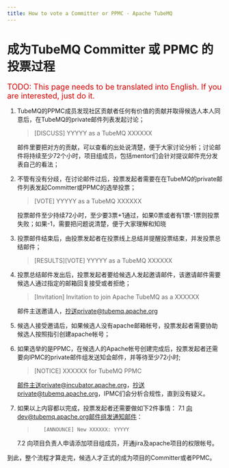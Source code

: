 ```yaml
---
title: How to vote a Committer or PPMC - Apache TubeMQ
---
```



# 成为TubeMQ Committer 或 PPMC 的投票过程
<font color="#dd0000" size="4">TODO: This page needs to be translated into English. If you are interested, just do it.</font>

1. TubeMQ的PPMC成员发现社区贡献者任何有价值的贡献并取得候选人本人同意后，在TubeMQ的private邮件列表发起讨论；
    > [DISCUSS] YYYYY as a TubeMQ XXXXXX

    邮件里要把对方的贡献，可以查看的出处说清楚，便于大家讨论分析；讨论邮件将持续至少72个小时，项目组成员，包括mentor们会针对提议邮件充分发表自己的看法；

    
2. 不管有没有分歧，在讨论邮件过后，投票发起者需要在在TubeMQ的private邮件列表发起Committer或PPMC的选举投票；
    > [VOTE] YYYYY as a TubeMQ XXXXXX

     投票邮件至少持续72小时，至少要3票+1通过，如果0票或者有1票-1票则投票失败；如果-1，需要把问题说清楚，便于大家理解和知晓


3. 投票邮件结束后，由投票发起者在投票线上总结并提醒投票结束，并发投票总结邮件；
   > [RESULTS][VOTE] YYYYY as a TubeMQ XXXXXX


4. 投票总结邮件发出后，投票发起者要给候选人发起邀请邮件，该邀请邮件需要候选人通过指定的邮箱回复接受或者拒绝；
    > [Invitation] Invitation to join Apache TubeMQ as a XXXXXX

    邮件主送邀请人，抄送private@tubemq.apache.org


5. 候选人接受邀请后，如果候选人没有apache邮箱帐号，投票发起者需要协助候选人按照指引创建apache帐号；

   
6. 如果选举的是PPMC，在候选人的Apache帐号创建完成后，投票发起者还需要向IPMC的private邮件组发送知会邮件，并等待至少72小时;
   > [NOTICE] XXXXXX for TubeMQ PPMC

   邮件主送private@incubator.apache.org，抄送private@tubemq.apache.org，IPMC们会分析合规性，直到没有疑义。

 
7. 如果以上内容都以完成，投票发起者还需要做如下2件事情：
   7.1 	向dev@tubemq.apache.org邮件组发通知邮件：
      >        [ANNOUNCE] New XXXXXX: YYYYY
        
   7.2  向项目负责人申请添加项目组成员，开通jira及apache项目的权限帐号。     


到此，整个流程才算走完，候选人才正式的成为项目的Committer或者PPMC。

